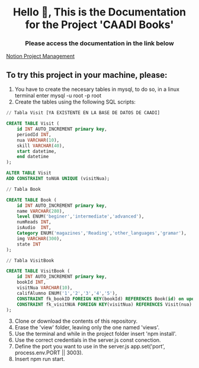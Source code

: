 <h1 align="center">Hello 👋, This is the Documentation for the Project 'CAADI Books'</h1>
<h3 align="center">Please access the documentation in the link below</h3>

[Notion Project Management](https://useful-square-07f.notion.site/Libros-CAADI-9e7350b02bb947fb990a1022433d67cf)


## To try this project in your machine, please:

1. You have to create the necesary tables in mysql, to do so, in a linux terminal enter mysql -u root -p root
2. Create the tables using the following SQL scripts:

```sql
// Tabla Visit [YA EXISTENTE EN LA BASE DE DATOS DE CAADI]

CREATE TABLE Visit (
    id INT AUTO_INCREMENT primary key,
    periodId INT,
    nua VARCHAR(10),
    skill VARCHAR(40),
    start datetime,
    end datetime  
);

ALTER TABLE Visit 
ADD CONSTRAINT toNUA UNIQUE (visitNua);

// Tabla Book

CREATE TABLE Book (
    id INT AUTO_INCREMENT primary key,
    name VARCHAR(280),
    level ENUM('beginer','intermediate','advanced'),
    numReads INT,
    isAudio  INT,
    Category ENUM('magazines','Reading','other_languages','gramar'),
    img VARCHAR(300),
    state INT  
);

// Tabla VisitBook

CREATE TABLE VisitBook (
    id INT AUTO_INCREMENT primary key,
    bookId INT,
    visitNua VARCHAR(10),
    califAlumno ENUM('1','2','3','4','5'),
    CONSTRAINT fk_bookID FOREIGN KEY(bookId) REFERENCES Book(id) on update cascade on delete cascade,
    CONSTRAINT fk_visitNUA FOREIGN KEY(visitNua) REFERENCES Visit(nua) on update cascade on delete cascade
);
```

3. Clone or download the contents of this repository.
4. Erase the 'view' folder, leaving only the one named 'views'.
5. Use the terminal and while in the project folder insert 'npm install'.
6. Use the correct credentials in the server.js const conection.
7. Define the port you want to use in the server.js app.set('port', process.env.PORT || 3003).
8. Insert npm run start.






